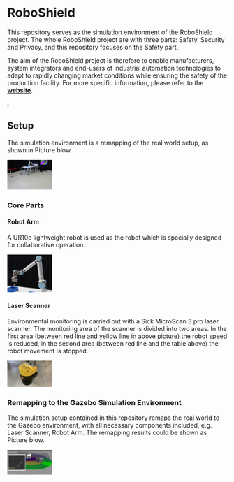 # RoboShield
This repository serves as the simulation environment of the RoboShield project. The whole RoboShield project are with three parts: Safety, Security and Privacy, and this repository focuses on the Safety part. 

The aim of the RoboShield project is therefore to enable manufacturers, system integrators and end-users of industrial automation technologies to adapt to rapidly changing market conditions while ensuring the safety of the production facility. For more specific information, please refer to the [**website**](https://www.roboshield-bw.de/).

<img src="utils/image/robo_shield_logo.png" style="zoom: 27%;" />

## Setup

The simulation environment is a remapping of the real world setup, as shown in Picture blow. 

<img src="utils/image/demonstrator_real_world.JPG" alt="real_world" style="zoom:10%;" />

### Core Parts

#### Robot Arm

A UR10e lightweight robot is used as the robot which is specially designed for collaborative operation.

<img src="utils/image/ur_10e.jpg" alt="ur_10e" style="zoom:10%;" />



####  Laser Scanner

Environmental monitoring is carried out with a Sick MicroScan 3 pro laser scanner. The monitoring area of the scanner is divided into two areas. In the first area (between red line and yellow line in above picture) the robot speed is reduced, in the second area (between red line and the table above) the robot movement is stopped.

 <img src="utils/image/laserscanner.jpeg" alt="laserscanner" style="zoom:10%;" />

### Remapping to the Gazebo Simulation Environment 

The simulation setup contained in this repository remaps the real world to the Gazebo environment, with all necessary components included, e.g. Laser Scanner, Robot Arm. The remapping results could be shown as Picture blow.

<img src="utils/image/visual_gazebo_rviz.png" alt="visual_gazebo_rviz" style="zoom:10%;" />